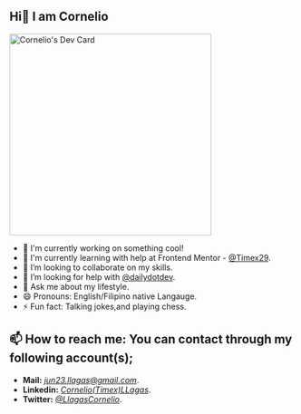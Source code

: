 ## Hi👋 I am Cornelio


<a href="https://app.daily.dev/timex30"><img src="https://api.daily.dev/devcards/v2/3xDAstONwIZcq77UsiHxP.png?type=default&r=pcw" width="356" alt="Cornelio's Dev Card"/></a>

<!--- **Timex29/Timex29** is a ✨ _special_ ✨ repository because its `README.md` (this file) appears on your GitHub profile. -->

- 🔭 I'm currently working on something cool!
- 🌱 I'm currently learning with help at Frontend Mentor - [@Timex29](https://www.frontendmentor.io/profile/Timex29).
- 👯 I’m looking to collaborate on my skills.
- 🤔 I’m looking for help with [@dailydotdev](https://dly.to/lJ3cuzdHPKZ).
- 💬 Ask me about my lifestyle.
- 😄 Pronouns: English/Filipino native Langauge.
- ⚡ Fun fact: Talking jokes,and playing chess.
## 📫 How to reach me: You can contact through my following account(s);
- **Mail:** _[jun23.llagas@gmail.com](https://mail.google.com/)_.
- **Linkedin:** _[Cornelio(Timex)LLagas](https://www.linkedin.com/in/cornelio-llagas-42529b186/)_.
- **Twitter:**  _[@LlagasCornelio](https://x.com/LlagasCornelio)_.


